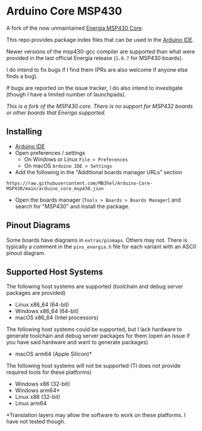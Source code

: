 # Arduino Core MSP430

A fork of the now unmaintained [Energia MSP430 Core](https://github.com/energia/msp430-lg-core).

This repo provides package index files that can be used in the [Arduino IDE](https://www.arduino.cc/en/software).


Newer versions of the msp430-gcc compiler are supported than what were provided in the last official Energia release (`1.0.7` for MSP430 boards).

I do intend to fix bugs if I find them (PRs are also welcome if anyone else finds a bug).

If bugs are reported on the issue tracker, I do also intend to investigate (though I have a limited number of launchpads).


*This is a fork of the MSP430 core. There is no support for MSP432 boards or other boards that Eneriga supported.*


## Installing

- [Arduino IDE](https://www.arduino.cc/en/software)
- Open preferences / settings
    - On Windows or Linux `File > Preferences`
    - On macOS `Arduino IDE > Settings`
- Add the following in the "Additional boards manager URLs" section

```
https://raw.githubusercontent.com/MB3hel/Arduino-Core-MSP430/main/arduino_core_msp430.json
```

- Open the boards manager (`Tools > Boards > Boards Manager`) and search for "MSP430" and install the package.


## Pinout Diagrams

Some boards have diagrams in `extras/pinmaps`. Others may not. There is typically a comment in the `pins_energia.h` file for each variant with an ASCII pinout diagram.


## Supported Host Systems

The following host systems are supported (toolchain and debug server packages are provided)

- Linux x86_64 (64-bit)
- Windows x86_64 (64-bit)
- macOS x86_64 (Intel processors)


The following host systems could be supported, but I lack hardware to generate toolchain and debug server packages for them (open an issue if you have said hardware and want to generate packages)

- macOS arm64 (Apple Silicon)&ast;


The following host systems will not be supported (TI does not provide required tools for these platforms)

- Windows x86 (32-bit)
- Windows arm64&ast;
- Linux x86 (32-bit)
- Linux arm64


&ast;Translation layers may allow the software to work on these platforms. I have not tested though.
